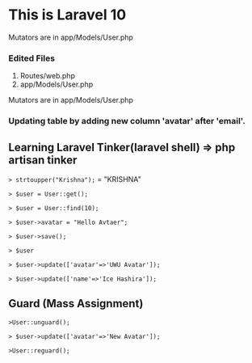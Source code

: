 # This is Laravel 10 

Mutators are in app/Models/User.php

### Edited Files
1. Routes/web.php
2. app/Models/User.php


Mutators are in app/Models/User.php

###  Updating table by adding new column 'avatar' after 'email'.

## Learning Laravel Tinker(laravel shell) => php artisan tinker

`> strtoupper("Krishna");`
= "KRISHNA"

`> $user = User::get();`

`> $user = User::find(10);`

`> $user->avatar = "Hello Avtaer";`

`> $user->save();`

`> $user`


`> $user->update(['avatar'=>'UWU Avatar']);`

`> $user->update(['name'=>'Ice Hashira']);`



## Guard (Mass Assignment)
`>User::unguard();`

`> $user->update(['avatar'=>'New Avatar']);`

`>User::reguard();`
